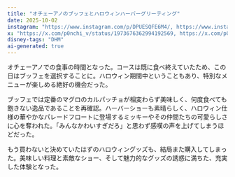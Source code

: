```yaml
---
title: "オチェーアノのブッフェとハロウィンハーバーグリーティング"
date: 2025-10-02
instagram: "https://www.instagram.com/p/DPUESQFE6M4/, https://www.instagram.com/p/DPV9hDME-JR/"
x: "https://x.com/p0nchi_v/status/1973676362994192569, https://x.com/p0nchi_v/status/1973678036332794264"
disney-tags: "DHM"
ai-generated: true
---
```


オチェーアノでの食事の時間となった。コースは既に食べ終えていたため、この日はブッフェを選択することに。ハロウィン期間中ということもあり、特別なメニューが楽しめる絶好の機会だった。

ブッフェでは定番のマグロのカルパッチョが相変わらず美味しく、何度食べても飽きない逸品であることを再確認。ハーバーショーも素晴らしく、ハロウィン仕様の華やかなパレードフロートに登場するミッキーやその仲間たちの可愛らしさに心を奪われた。「みんなかわいすぎだろ」と思わず感嘆の声を上げてしまうほどだった。

もう買わないと決めていたはずのハロウィングッズも、結局また購入してしまった。美味しい料理と素敵なショー、そして魅力的なグッズの誘惑に満ちた、充実した体験となった。
